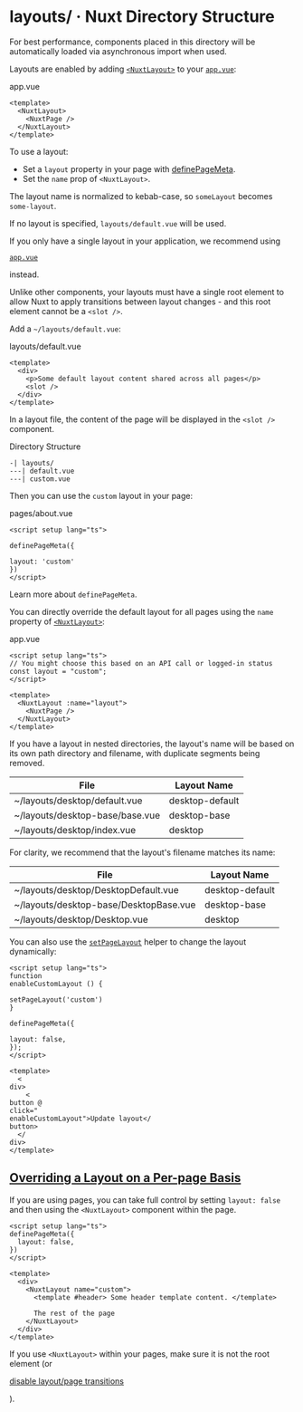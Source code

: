 # layouts/ · Nuxt Directory Structure

For best performance, components placed in this directory will be automatically loaded via asynchronous import when used.

Layouts are enabled by adding [`<NuxtLayout>`](https://nuxt.com/docs/api/components/nuxt-layout) to your [`app.vue`](https://nuxt.com/docs/guide/directory-structure/app):

app.vue

```
<template>
  <NuxtLayout>
    <NuxtPage />
  </NuxtLayout>
</template>

```

To use a layout:

- Set a `layout` property in your page with [definePageMeta](https://nuxt.com/docs/api/utils/define-page-meta).
- Set the `name` prop of `<NuxtLayout>`.

The layout name is normalized to kebab-case, so `someLayout` becomes `some-layout`.

If no layout is specified, `layouts/default.vue` will be used.

If you only have a single layout in your application, we recommend using

[`app.vue`](https://nuxt.com/docs/guide/directory-structure/app)

instead.

Unlike other components, your layouts must have a single root element to allow Nuxt to apply transitions between layout changes - and this root element cannot be a `<slot />`.

Add a `~/layouts/default.vue`:

layouts/default.vue

```
<template>
  <div>
    <p>Some default layout content shared across all pages</p>
    <slot />
  </div>
</template>

```

In a layout file, the content of the page will be displayed in the `<slot />` component.

Directory Structure

```
-| layouts/
---| default.vue
---| custom.vue

```

Then you can use the `custom` layout in your page:

pages/about.vue

```
<script setup lang="ts">

definePageMeta({

layout: 'custom'
})
</script>

```

Learn more about `definePageMeta`.

You can directly override the default layout for all pages using the `name` property of [`<NuxtLayout>`](https://nuxt.com/docs/api/components/nuxt-layout):

app.vue

```
<script setup lang="ts">
// You might choose this based on an API call or logged-in status
const layout = "custom";
</script>

<template>
  <NuxtLayout :name="layout">
    <NuxtPage />
  </NuxtLayout>
</template>

```

If you have a layout in nested directories, the layout's name will be based on its own path directory and filename, with duplicate segments being removed.

| File                            | Layout Name     |
| ------------------------------- | --------------- |
| ~/layouts/desktop/default.vue   | desktop-default |
| ~/layouts/desktop-base/base.vue | desktop-base    |
| ~/layouts/desktop/index.vue     | desktop         |

For clarity, we recommend that the layout's filename matches its name:

| File                                   | Layout Name     |
| -------------------------------------- | --------------- |
| ~/layouts/desktop/DesktopDefault.vue   | desktop-default |
| ~/layouts/desktop-base/DesktopBase.vue | desktop-base    |
| ~/layouts/desktop/Desktop.vue          | desktop         |

You can also use the [`setPageLayout`](https://nuxt.com/docs/api/utils/set-page-layout) helper to change the layout dynamically:

```
<script setup lang="ts">
function
enableCustomLayout () {

setPageLayout('custom')
}

definePageMeta({

layout: false,
});
</script>

<template>
  <
div>
    <
button @
click="
enableCustomLayout">Update layout</
button>
  </
div>
</template>

```

## [Overriding a Layout on a Per-page Basis](#overriding-a-layout-on-a-per-page-basis)

If you are using pages, you can take full control by setting `layout: false` and then using the `<NuxtLayout>` component within the page.

```
<script setup lang="ts">
definePageMeta({
  layout: false,
})
</script>

<template>
  <div>
    <NuxtLayout name="custom">
      <template #header> Some header template content. </template>

      The rest of the page
    </NuxtLayout>
  </div>
</template>

```

If you use `<NuxtLayout>` within your pages, make sure it is not the root element (or

[disable layout/page transitions](about:/docs/getting-started/transitions#disable-transitions)

).
